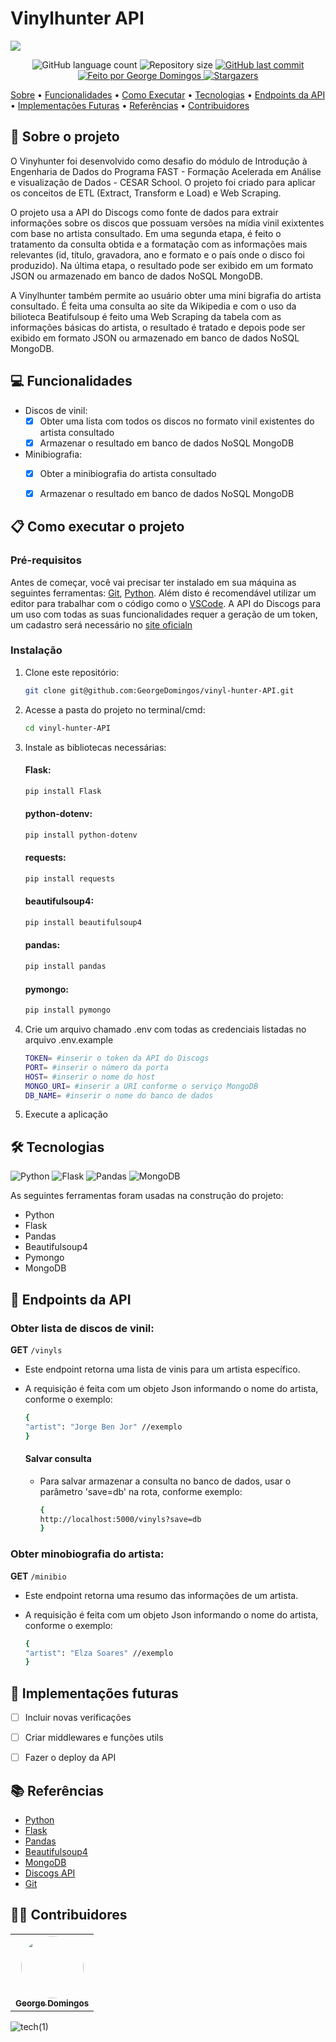 

# Vinylhunter API
![](https://github.com/GeorgeDomingos/semsufoco-controle-financeiro-API-REST/assets/136137653/33045d14-8ce0-44d8-b5c2-abf92dd03129)



<p align="center">
  <img alt="GitHub language count" src="https://img.shields.io/github/languages/count/GeorgeDomingos/vinyl-hunter-API?color=%2304D361">

  <img alt="Repository size" src="https://img.shields.io/github/repo-size/GeorgeDomingos/vinyl-hunter-API">
  
  <a href="https://github.com/GeorgeDomingos/semsufoco-controle-financeiro-API-REST/commits/main">
    <img alt="GitHub last commit" src="https://img.shields.io/github/last-commit/GeorgeDomingos/vinyl-hunter-API">
  </a>

  
   <a href="https://github.com/GeorgeDomingos">
    <img alt="Feito por George Domingos" src="https://img.shields.io/badge/feito-por%20George%20Domingos-D818A5?style=social">
   </a>
   
   <a href="https://github.com/GeorgeDomingos/semsufoco-controle-financeiro-API-REST/stargazers">
    <img alt="Stargazers" src="https://img.shields.io/github/stars/GeorgeDomingos/vinyl-hunter-API?style=social">
  </a>

[Sobre](#-sobre-o-projeto) •
[Funcionalidades](#-funcionalidades) •
[Como Executar](#-como-executar-o-projeto) •
[Tecnologias](#-tecnologias) •
[Endpoints da API](#-endpoints-da-api) •
[Implementações Futuras](#-implementações-futuras) •
[Referências](#-referências) •
[Contribuidores](#-contribuidores)
  
## 📂 Sobre o projeto

O Vinyhunter foi desenvolvido como desafio do módulo de Introdução à Engenharia de Dados do Programa FAST - Formação Acelerada em Análise e visualização de Dados - CESAR School. O projeto foi criado para aplicar os conceitos de ETL (Extract, Transform e Load) e Web Scraping.

O projeto usa a API do Discogs como fonte de dados para extrair informações sobre os discos que possuam versões na mídia vinil exixtentes com base no artista consultado. Em uma segunda etapa, é feito o tratamento da consulta obtida e a formatação com as informações mais relevantes (id, título, gravadora, ano e formato e o país onde o disco foi produzido). Na última etapa, o resultado pode ser exibido em um formato JSON ou armazenado em banco de dados NoSQL MongoDB.

A Vinylhunter também permite ao usuário obter uma mini bigrafia do artista consultado. É feita uma consulta ao site da Wikipedia e com o uso da bilioteca Beatifulsoup é feito uma Web Scraping da tabela com as informações básicas do artista, o resultado é tratado e depois pode ser exibido em formato JSON ou armazenado em banco de dados NoSQL MongoDB.


## 💻 Funcionalidades
- Discos de vinil:
  - [x] Obter uma lista com todos os discos no formato vinil existentes do artista consultado
  - [X] Armazenar o resultado em banco de dados NoSQL MongoDB 

- Minibiografia:  
  - [x] Obter a minibiografia do artista consultado
  - [x] Armazenar o resultado em banco de dados NoSQL MongoDB 


## 📋 Como executar o projeto
### Pré-requisitos

Antes de começar, você vai precisar ter instalado em sua máquina as seguintes ferramentas:
[Git](https://git-scm.com), [Python](https://www.python.org/). 
Além disto é recomendável utilizar um editor para trabalhar com o código como o [VSCode](https://code.visualstudio.com/).
A API do Discogs para um uso com todas as suas funcionalidades requer a geração de um token, um cadastro será necessário no [site oficialn](https://www.discogs.com/developers)


### Instalação

1. Clone este repositório:

    ```bash
    git clone git@github.com:GeorgeDomingos/vinyl-hunter-API.git
    ```
2. Acesse a pasta do projeto no terminal/cmd:
    ```bash
    cd vinyl-hunter-API
    ```
3. Instale as bibliotecas necessárias:
   #### Flask:

    ```bash
    pip install Flask
    ```
    #### python-dotenv:
    ```bash
    pip install python-dotenv
    ```
     #### requests:
    ```bash
    pip install requests
    ```
     #### beautifulsoup4:
    ```bash
    pip install beautifulsoup4
    ```
    #### pandas:
    ```bash
    pip install pandas
    ```  
    #### pymongo:
    ```bash
    pip install pymongo
    ```      
        
5. Crie um arquivo chamado .env com todas as credenciais listadas no arquivo .env.example
   ```bash
   TOKEN= #inserir o token da API do Discogs
   PORT= #inserir o número da porta
   HOST= #inserir o nome do host
   MONGO_URI= #inserir a URI conforme o serviço MongoDB
   DB_NAME= #inserir o nome do banco de dados
   ```

6. Execute a aplicação


## 🛠 Tecnologias
![Python](https://img.shields.io/badge/python-3670A0?style=for-the-badge&logo=python&logoColor=ffdd54)
![Flask](https://img.shields.io/badge/flask-%23000.svg?style=for-the-badge&logo=flask&logoColor=white)
![Pandas](https://img.shields.io/badge/pandas-%23150458.svg?style=for-the-badge&logo=pandas&logoColor=white)
![MongoDB](https://img.shields.io/badge/MongoDB-%234ea94b.svg?style=for-the-badge&logo=mongodb&logoColor=white)

As seguintes ferramentas foram usadas na construção do projeto:
- Python
- Flask
- Pandas
- Beautifulsoup4
- Pymongo
- MongoDB

## 📌 Endpoints da API
### Obter lista de discos de vinil:

**GET** `/vinyls`
- Este endpoint retorna uma lista de vinis para um artista específico.
- A requisição é feita com um objeto Json informando o nome do artista, conforme o exemplo:

    ```bash
    {
    "artist": "Jorge Ben Jor" //exemplo
    }
    ```
  #### Salvar consulta
  - Para salvar armazenar a consulta no banco de dados, usar o parâmetro 'save=db' na rota, conforme exemplo:
    ```bash
    {
    http://localhost:5000/vinyls?save=db
    }
    ```


### Obter minobiografia do artista:

**GET** `/minibio`

- Este endpoint retorna uma resumo das informações de um artista.
- A requisição é feita com um objeto Json informando o nome do artista, conforme o exemplo:
  
    ```bash
    {
    "artist": "Elza Soares" //exemplo
    }
    ```


## 🔎 Implementações futuras

- [ ] Incluir novas verificações
- [ ] Criar middlewares e funções utils
- [ ] Fazer o deploy da API 



## 📚 Referências
- [Python](https://www.python.org/)
- [Flask](https://flask.palletsprojects.com/en/3.0.x/) 
- [Pandas](https://pandas.pydata.org/docs/)
- [Beautifulsoup4](https://pypi.org/project/beautifulsoup4/)
- [MongoDB](https://www.mongodb.com/docs/)
- [Discogs API](https://www.discogs.com/developers)
- [Git](https://git-scm.com/docs)


## 👨‍💻 Contribuidores

<table>
  <tr>
    <td align="center"><a href="https://github.com/GeorgeDomingos"><img style="border-radius: 50%;" src="https://img.shields.io/badge/github-%23121011.svg?style=for-the-badge&logo=github&logoColor=white" width="100px;" alt=""/><br /><sub><b>George Domingos</b></sub></a><br/></td>

  </tr>
</table>



![tech(1)](https://github.com/GeorgeDomingos/semsufoco-controle-financeiro-API-REST/assets/136137653/64bd7b09-21b7-43d3-9dc9-446ade2d35d8)
